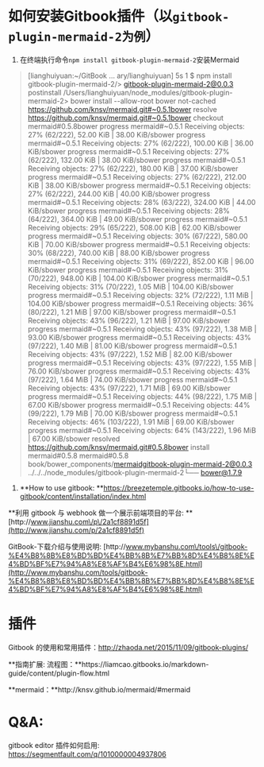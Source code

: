 # 如何安装Gitbook插件（以`gitbook-plugin-mermaid-2为例`）

1. 在终端执行命令`npm install gitbook-plugin-mermaid-2`安装Mermaid


> [lianghuiyuan:~/GitBook … ary/lianghuiyuan] 5s 1 $ npm install gitbook-plugin-mermaid-2/> gitbook-plugin-mermaid-2@0.0.3 postinstall /Users/lianghuiyuan/node_modules/gitbook-plugin-mermaid-2> bower install --allow-root
bower not-cached https://github.com/knsv/mermaid.git#~0.5.1bower resolve https://github.com/knsv/mermaid.git#~0.5.1bower checkout mermaid#0.5.8bower progress mermaid#~0.5.1 Receiving objects: 27% (62/222), 52.00 KiB | 38.00 KiB/sbower progress mermaid#~0.5.1 Receiving objects: 27% (62/222), 100.00 KiB | 36.00 KiB/sbower progress mermaid#~0.5.1 Receiving objects: 27% (62/222), 132.00 KiB | 38.00 KiB/sbower progress mermaid#~0.5.1 Receiving objects: 27% (62/222), 180.00 KiB | 37.00 KiB/sbower progress mermaid#~0.5.1 Receiving objects: 27% (62/222), 212.00 KiB | 38.00 KiB/sbower progress mermaid#~0.5.1 Receiving objects: 27% (62/222), 244.00 KiB | 40.00 KiB/sbower progress mermaid#~0.5.1 Receiving objects: 28% (63/222), 324.00 KiB | 44.00 KiB/sbower progress mermaid#~0.5.1 Receiving objects: 28% (64/222), 364.00 KiB | 49.00 KiB/sbower progress mermaid#~0.5.1 Receiving objects: 29% (65/222), 508.00 KiB | 62.00 KiB/sbower progress mermaid#~0.5.1 Receiving objects: 30% (67/222), 580.00 KiB | 70.00 KiB/sbower progress mermaid#~0.5.1 Receiving objects: 30% (68/222), 740.00 KiB | 88.00 KiB/sbower progress mermaid#~0.5.1 Receiving objects: 31% (69/222), 852.00 KiB | 96.00 KiB/sbower progress mermaid#~0.5.1 Receiving objects: 31% (70/222), 948.00 KiB | 104.00 KiB/sbower progress mermaid#~0.5.1 Receiving objects: 31% (70/222), 1.05 MiB | 104.00 KiB/sbower progress mermaid#~0.5.1 Receiving objects: 32% (72/222), 1.11 MiB | 104.00 KiB/sbower progress mermaid#~0.5.1 Receiving objects: 36% (80/222), 1.21 MiB | 97.00 KiB/sbower progress mermaid#~0.5.1 Receiving objects: 43% (96/222), 1.21 MiB | 97.00 KiB/sbower progress mermaid#~0.5.1 Receiving objects: 43% (97/222), 1.38 MiB | 93.00 KiB/sbower progress mermaid#~0.5.1 Receiving objects: 43% (97/222), 1.40 MiB | 81.00 KiB/sbower progress mermaid#~0.5.1 Receiving objects: 43% (97/222), 1.52 MiB | 82.00 KiB/sbower progress mermaid#~0.5.1 Receiving objects: 43% (97/222), 1.55 MiB | 76.00 KiB/sbower progress mermaid#~0.5.1 Receiving objects: 43% (97/222), 1.64 MiB | 74.00 KiB/sbower progress mermaid#~0.5.1 Receiving objects: 43% (97/222), 1.71 MiB | 69.00 KiB/sbower progress mermaid#~0.5.1 Receiving objects: 44% (98/222), 1.75 MiB | 67.00 KiB/sbower progress mermaid#~0.5.1 Receiving objects: 44% (99/222), 1.79 MiB | 70.00 KiB/sbower progress mermaid#~0.5.1 Receiving objects: 46% (103/222), 1.91 MiB | 69.00 KiB/sbower progress mermaid#~0.5.1 Receiving objects: 64% (143/222), 1.96 MiB | 67.00 KiB/sbower resolved https://github.com/knsv/mermaid.git#0.5.8bower install mermaid#0.5.8
mermaid#0.5.8 book/bower_components/mermaidgitbook-plugin-mermaid-2@0.0.3 ../../../node_modules/gitbook-plugin-mermaid-2└── bower@1.7.9



1. **How to use gitbook: **[https:\/\/breezetemple.gitbooks.io\/how-to-use-gitbook\/content\/installation\/index.html](https://breezetemple.gitbooks.io/how-to-use-gitbook/content/installation/index.html)

**利用 gitbook 与 webhook 做一个展示前端项目的平台: **[http:\/\/www.jianshu.com\/p\/2a1cf8891d5f](http://www.jianshu.com/p/2a1cf8891d5f)

GitBook-下载介绍与使用说明: [http:\/\/www.mybanshu.com\/tools\/gitbook-%E4%B8%8B%E8%BD%BD%E4%BB%8B%E7%BB%8D%E4%B8%8E%E4%BD%BF%E7%94%A8%E8%AF%B4%E6%98%8E.html](http://www.mybanshu.com/tools/gitbook-%E4%B8%8B%E8%BD%BD%E4%BB%8B%E7%BB%8D%E4%B8%8E%E4%BD%BF%E7%94%A8%E8%AF%B4%E6%98%8E.html)

# 插件

Gitbook 的使用和常用插件：[http:\/\/zhaoda.net\/2015\/11\/09\/gitbook-plugins\/](http://zhaoda.net/2015/11/09/gitbook-plugins/)

**指南扩展: 流程图：**https:\/\/liamcao.gitbooks.io\/markdown-guide\/content\/plugin-flow.html

**mermaid：**http:\/\/knsv.github.io\/mermaid\/\#mermaid

# Q&A:

gitbook editor 插件如何启用: [https:\/\/segmentfault.com\/q\/1010000004937806](https://segmentfault.com/q/1010000004937806)

